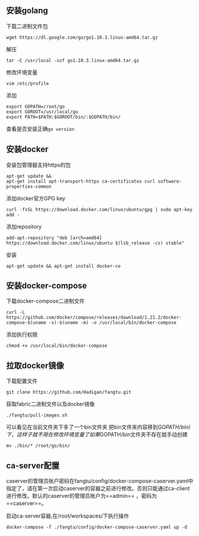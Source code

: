 ## 安装golang

下载二进制文件包

```
wget https://dl.google.com/go/go1.10.3.linux-amd64.tar.gz
```

解压

```
tar -C /usr/local -xzf go1.10.3.linux-amd64.tar.gz
```

修改环境变量

```
vim /etc/profile
```

添加

```
export GOPATH=/root/go
export GOROOT=/usr/local/go
export PATH=$PATH:$GOROOT/bin/:$GOPATH/bin/
```

查看是否安装正确```go version```

## 安装docker

安装包管理器支持https的包

```
apt-get update &&
apt-get install apt-transport-https ca-certificates curl software-properties-common
```
添加docker官方GPG key

```
curl -fsSL https://download.docker.com/linux/ubuntu/gpg | sudo apt-key add -
```

添加repository

```
add-apt-repository "deb [arch=amd64] https://download.docker.com/linux/ubuntu $(lsb_release -cs) stable"
```

安装

```
apt-get update && apt-get install docker-ce 
```

## 安装docker-compose

下载docker-compose二进制文件

```
curl -L https://github.com/docker/compose/releases/download/1.21.2/docker-compose-$(uname -s)-$(uname -m) -o /usr/local/bin/docker-compose
```

添加执行权限

```
chmod +x /usr/local/bin/docker-compose
```

## 拉取docker镜像

下载配置文件

```
git clone https://github.com/Hadigan/fangtu.git
```

获取fabric二进制文件以及docker镜像

```
./fangtu/pull-images.sh 
```

可以看见在当前文件夹下多了一个bin文件夹
把bin文件夹内容移到$GOPATH/bin/下，这样子就不用在修改环境变量了
如果$GOPATH/bin文件夹不存在就手动创建

```
mv ./bin/* /root/go/bin/
```

## ca-server配置

caserver的管理员账户密码在fangtu/config/docker-compose-caserver.yaml中指定了，请在第一次启动caserver的容器之前进行修改。否则只能通过ca-client进行修改。默认的caserver的管理员账户为==admin== ，密码为 ==caserver==。

启动ca-server容器,在/root/workspaces/下执行操作

```
docker-compose -f ./fangtu/config/docker-compose-caserver.yaml up -d
```







